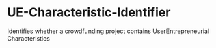 # UE-Characteristic-Identifier
Identifies whether a crowdfunding project contains UserEntrepreneurial Characteristics
